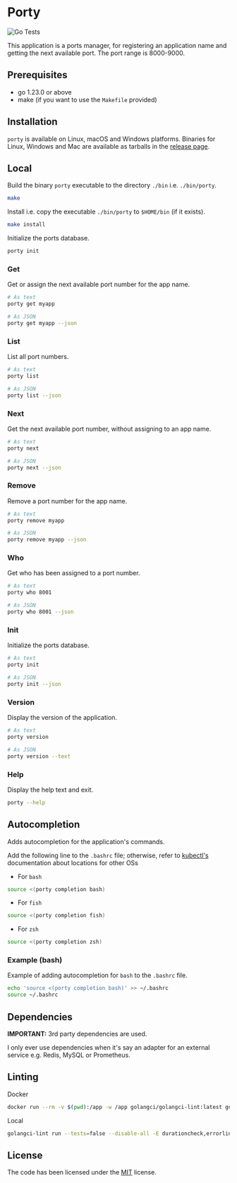 # Porty

![Go Tests](https://github.com/softwarespot/porty/actions/workflows/go.yml/badge.svg)

This application is a ports manager, for registering an application name and getting the next available port. The port range is 8000-9000.

## Prerequisites

-   go 1.23.0 or above
-   make (if you want to use the `Makefile` provided)

## Installation

`porty` is available on Linux, macOS and Windows platforms.
Binaries for Linux, Windows and Mac are available as tarballs in the [release page](https://github.com/softwarespot/porty/releases).

## Local

Build the binary `porty` executable to the directory `./bin` i.e. `./bin/porty`.

```bash
make
```

Install i.e. copy the executable `./bin/porty` to `$HOME/bin` (if it exists).

```bash
make install
```

Initialize the ports database.

```bash
porty init
```

### Get

Get or assign the next available port number for the app name.

```bash
# As text
porty get myapp

# As JSON
porty get myapp --json
```

### List

List all port numbers.

```bash
# As text
porty list

# As JSON
porty list --json
```

### Next

Get the next available port number, without assigning to an app name.

```bash
# As text
porty next

# As JSON
porty next --json
```

### Remove

Remove a port number for the app name.

```bash
# As text
porty remove myapp

# As JSON
porty remove myapp --json
```

### Who

Get who has been assigned to a port number.

```bash
# As text
porty who 8001

# As JSON
porty who 8001 --json
```

### Init

Initialize the ports database.

```bash
# As text
porty init

# As JSON
porty init --json
```

### Version

Display the version of the application.

```bash
# As text
porty version

# As JSON
porty version --text
```

### Help

Display the help text and exit.

```bash
porty --help
```

## Autocompletion

Adds autocompletion for the application's commands.

Add the following line to the `.bashrc` file; otherwise, refer to [kubectl's](https://kubernetes.io/docs/tasks/tools/install-kubectl/#optional-kubectl-configurations) documentation about locations for other OSs

-   For `bash`

```bash
source <(porty completion bash)
```

-   For `fish`

```bash
source <(porty completion fish)
```

-   For `zsh`

```bash
source <(porty completion zsh)
```

### Example (bash)

Example of adding autocompletion for `bash` to the `.bashrc` file.

```bash
echo 'source <(porty completion bash)' >> ~/.bashrc
source ~/.bashrc
```

## Dependencies

**IMPORTANT:** 3rd party dependencies are used.

I only ever use dependencies when it's say an adapter for
an external service e.g. Redis, MySQL or Prometheus.

## Linting

Docker

```bash
docker run --rm -v $(pwd):/app -w /app golangci/golangci-lint:latest golangci-lint run -v --tests=false --disable-all -E durationcheck,errorlint,exhaustive,gocritic,gosimple,ineffassign,misspell,predeclared,revive,staticcheck,unparam,unused,whitespace --max-issues-per-linter=10000 --max-same-issues=10000
```

Local

```bash
golangci-lint run --tests=false --disable-all -E durationcheck,errorlint,exhaustive,gocritic,gosimple,ineffassign,misspell,predeclared,revive,staticcheck,unparam,unused,whitespace --max-issues-per-linter=10000 --max-same-issues=10000
```

## License

The code has been licensed under the [MIT](https://opensource.org/license/mit) license.
